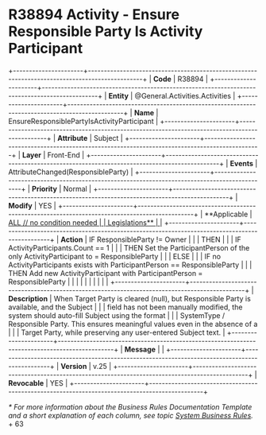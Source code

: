﻿---
erp.type: front-end-business-rule
erp.entity: General.Activities.Activities
---

# R38894 Activity - Ensure Responsible Party Is Activity Participant
+----------------------+-----------------------------------------------------------------------------------------------+
| **Code**             | R38894                                                                                        |
+----------------------+-----------------------------------------------------------------------------------------------+
| **Entity**           | @General.Activities.Activities                                                                |
+----------------------+-----------------------------------------------------------------------------------------------+
| **Name**             | EnsureResponsiblePartyIsActivityParticipant                                        |
+----------------------+-----------------------------------------------------------------------------------------------+
| **Attribute**        | Subject                                                                                       |
+----------------------+-----------------------------------------------------------------------------------------------+
| **Layer**            | Front-End                                                                                     |
+----------------------+-----------------------------------------------------------------------------------------------+
| **Events**           | AttributeChanged(ResponsibleParty)                                                            |
+----------------------+-----------------------------------------------------------------------------------------------+
| **Priority**         | Normal                                                                                        |
+----------------------+-----------------------------------------------------------------------------------------------+
| **Modify**           | YES                                                                                           |
+----------------------+-----------------------------------------------------------------------------------------------+
| **Applicable         | [ALL // no condition needed                                                                   |
| Legislations**       | ](xref:applicable-legislations)                                                               |
+----------------------+-----------------------------------------------------------------------------------------------+
| **Action**           | IF ResponsibleParty != Owner                                                                  |
|                      | THEN                                                                                          |
|                      | IF ActivityParticipants.Count == 1                                                            |
|                      |  THEN Set the ParticipantPerson of the only ActivityParticipant to = ResponsibleParty         |
|                      | ELSE                                                                                          |
|                      |  IF no ActivityParticipants exists with ParticipantPerson == ResponsibleParty                 |
|                      |   THEN Add new ActivityParticipant with ParticipantPerson = ResponsibleParty                  |
|                      |                                                                                               |
|                      |                                                                                               |
|                      |                                                                                               |
+----------------------+-----------------------------------------------------------------------------------------------+
| **Description**      | When Target Party is cleared (null), but Responsible Party is available, and the Subject      |
|                      | field has not been manually modified, the system should auto-fill Subject using the format    |
|                      | SystemType / Responsible Party. This ensures meaningful values even in the absence of a       |
|                      | Target Party, while preserving any user-entered Subject text.                                 |
+----------------------+-----------------------------------------------------------------------------------------------+
| **Message**          |                                                                                               |
+----------------------+-----------------------------------------------------------------------------------------------+
| **Version**          | v.25                                                                                          |
+----------------------+-----------------------------------------------------------------------------------------------+
| **Revocable**        | YES                                                                                           |
+----------------------+-----------------------------------------------------------------------------------------------+

*\* For more information about the Business Rules Documentation Template and a short explanation of each column, see
topic [System Business Rules](../templates/template-description-system-business-rules.md).*
+
63
